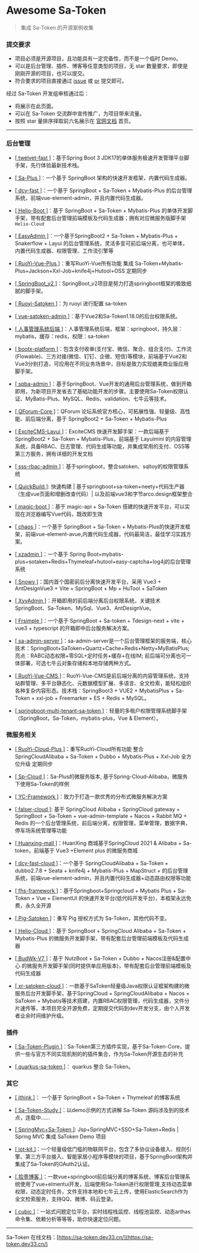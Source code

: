 # Awesome Sa-Token 

> 集成 Sa-Token 的开源案例收集

### 提交要求

- 项目必须是开源项目，且功能具有一定完备性，而不是一个临时 Demo。
- 可以是后台管理、插件、博客等任意类型的项目，无 star 数量要求，即使是刚刚开源的项目，也可以提交。
- 符合要求的项目直接通过 [issue](https://gitee.com/sa-token/awesome-sa-token/issues) 或 [pr](https://gitee.com/sa-token/awesome-sa-token/blob/master/README.md) 提交即可。

经过 Sa-Token 开发组审核通过后：

- 将展示在此页面。
- 可以在 Sa-Token 交流群中宣传推广，为项目带来流量。
- 按照 star 量排序择取前六名展示在 [官网文档](https://sa-token.dev33.cn/index.html) 首页。

---


### 后台管理

- [[ twelvet-fast ]](https://gitee.com/twelvet/twelvet-fast)：基于Spring Boot 3 JDK17的单体服务极速开发管理平台脚手架，先行体验最新技术栈。

- [[ Sa-Plus ]](https://gitee.com/click33/sa-plus)：一个基于 SpringBoot 架构的快速开发框架，内置代码生成器。

- [[ dcy-fast ]](https://gitee.com/dcy421/dcy-fast)：一个基于 SpringBoot + Sa-Token + Mybatis-Plus 的后台管理系统，前端vue-element-admin，并且内置代码生成器。

- [[ Helio-Boot ]](https://gitee.com/uncarbon97/helio-boot)：基于 SpringBoot + Sa-Token + Mybatis-Plus 的单体开发脚手架，带有配套后台管理前端模板及代码生成器；拥有对应微服务版脚手架`Helio-Cloud`

- [[ EasyAdmin ]](https://gitee.com/lakernote/easy-admin)：一个基于SpringBoot2 + Sa-Token + Mybatis-Plus + Snakerflow + Layui 的后台管理系统，灵活多变可前后端分离，也可单体，内置代码生成器、权限管理、工作流引擎等

- [[ RuoYi-Vue-Plus ]](https://gitee.com/dromara/RuoYi-Vue-Plus)：重写RuoYi-Vue所有功能 集成 Sa-Token+Mybatis-Plus+Jackson+Xxl-Job+knife4j+Hutool+OSS 定期同步

- [[ SpringBoot_v2 ]](https://gitee.com/bdj/SpringBoot_v2)：SpringBoot_v2项目是努力打造springboot框架的极致细腻的脚手架。

- [[ Ruoyi-Satoken ]](https://gitee.com/wangming123456/ruoyi-satoken)：为 ruoyi 进行配置 sa-token

- [[ vue-satoken-admin ]](https://gitee.com/niluni/vue-satoken-admin)：基于Vue2和Sa-Token1.18.0的后台权限系统。

- [[ 人事管理系统后端 ]](https://gitee.com/sdones_1512/personnel-management-system-back-end)：人事管理系统后端，框架：springboot，持久层：mybatis，缓存：redis，权限：sa-token

- [[ bootx-platform ]](https://gitee.com/bootx/bootx-platform)：包含支付收单(支付宝、微信、聚合、组合支付)、工作流(Flowable)、三方对接(微信、钉钉、企微、短信)等模块，前端基于Vue2和Vue3分别打造，可应用在不同业务场景中，目标是致力实现媲美商业版应用脚手架。

- [[ spba-admin ]](https://gitee.com/qkdja/spring-boot-admin)：基于SpringBoot、Vue开发的通用后台管理系统，做到开箱即用，为新项目开发省去了基础功能开发的步骤。主要使用Sa-Token权限认证、MyBatis-Plus、MySQL、Redis、validation、七牛云等技术。

- [[ QForum-Core ]](https://github.com/Project-QForum/QForum-Core/)：QForum 论坛系统官方核心，可拓展性强、轻量级、高性能、前后端分离，基于 SpringBoot2 + Sa-Token + Mybatis-Plus

- [[ ExciteCMS-Layui ]](https://gitee.com/ExciteTeam/ExciteCMS-SpringBoot-Layui)：ExciteCMS 快速开发脚手架：一款后端基于 SpringBoot2 + Sa-Token + Mybatis-Plus，前端基于 Layuimini 的内容管理系统，具备RBAC、日志管理、代码生成等功能，并集成常用的支付、OSS等第三方服务，拥有详细的开发文档

- [[ sss-rbac-admin ]](https://gitee.com/momoljw/sss-rbac-admin)：基于springboot，整合satoken、sqltoy的权限管理系统

- [[ QuickBuild ]](https://gitee.com/CodeLiQing/custom-quick-build-platform): 快速构建 | 基于springboot+sa-token+neety+代码生产器（生成vue页面和增删改查代码）| 以及前端vue3和字节arco.design框架整合 

- [[ magic-boot ]](https://gitee.com/ssssssss-team/magic-boot)：基于 magic-api + Sa-Token 搭建的快速开发平台，可以实现在浏览器编写Vue代码，既改即生效

- [[ chaos ]](https://gitee.com/qishanor/chaos)：一个基于 SpringBoot + Sa-Token + Mybatis-Plus的快速开发框架，前端vue-element-avue,内置代码生成器，代码最简洁，最佳学习实践方案。

- [[ xzadmin ]](https://gitee.com/xiaozhizxj/xzadmin)：一个基于 Spring Boot+mybatis-plus+sotaken+Redis+Thymeleaf+hutool+easy-captcha+log4j的后台管理系统

- [[ Snowy ]](https://gitee.com/xiaonuobase/snowy)：国内首个国密前后分离快速开发平台，采用 Vue3 + AntDesignVue3 + Vite + SpringBoot + Mp + HuTool + SaToken

- [[ XyyAdmin ]](https://gitee.com/xyy12611/springboot-xyy-admin-v3)：开箱即用的前后端分离后台权限系统，关键技术SpringBoot、Sa-Token、MySql、Vue3、AntDesignVue。

- [[ Frsimple ]](https://gitee.com/frsimple/springboot)：一个基于 SpringBoot + Sa-token +  Tdesign-next + vite + vue3 + typescript 的开箱即中后台服务解决方案。

- [[ sa-admin-server ]](https://gitee.com/wlf213/sa-admin-server)：sa-admin-server是一个后台管理框架的服务端，核心技术：SpringBoot+SaToken+Quartz+Cache+Redis+Netty+MyBatisPlus; 亮点：RABC动态权限+零SQL+定时任务+缓存+在线IM; 前后端可分离也可一体部署，可选七牛云对象存储和本地存储两种方式。

- [[ RuoYi-Vue-CMS ]](https://gitee.com/liweiyi/RuoYi-Vue-CMS)：RuoYi-Vue-CMS是前后端分离的内容管理系统，支持站群管理、多平台静态化、元数据模型扩展、多语言、全文检索，能轻松组织各种复杂内容形态。技术栈：SpringBoot3 + VUE2 + MybatisPlus + Sa-Token + xxl-job + Freemarker + ES + Redis + MySQL。

- [[ springboot-multi-tenant-sa-token ]](https://gitee.com/willf/springboot-multi-tenant-sa-token)：轻量的多租户权限管理系统脚手架（SpringBoot，Sa-Token，mybatis-plus，Vue & Element）。


### 微服务相关

- [[ RuoYi-Cloud-Plus ]](https://gitee.com/dromara/RuoYi-Cloud-Plus)：重写RuoYi-Cloud所有功能 整合 SpringCloudAlibaba + Sa-Token + Dubbo + Mybatis-Plus + Xxl-Job 全方位升级 定期同步

- [[ Sp-Cloud ]](https://gitee.com/click33/sp-cloud)：Sa-Plus的微服务版本, 基于Spring-Cloud-Alibaba，微服务下使用Sa-Token的样例

- [[ YC-Framework ]](http://framework.youcongtech.com/)：致力于打造一款优秀的分布式微服务解决方案

- [[ falser-cloud ]](https://gitee.com/falser/falser-cloud): 基于 SpringCloud Alibaba + SpringCloud gateway + SpringBoot + Sa-Token + vue-admin-template + Nacos + Rabbit MQ + Redis 的一个后台管理系统，前后端分离，权限管理，菜单管理，数据字典，停车场系统管理等功能

- [[ Huanxing-mall ]](https://gitee.com/lijiaxing_boy/huanxing-mall)：HuanXing 商城基于SpringCloud 2021 & Alibaba  + Sa-token，前端基于 Vue3 +Element plus 的微服务商城 

- [[ dcy-fast-cloud ]](https://gitee.com/dcy421/dcy-fast-cloud)：一个基于 SpringCloudAlibaba + Sa-Token + dubbo2.7.8 + Seata + knife4j + Mybatis-Plus + MapStruct +  的后台管理系统，前端vue-element-admin，并且内置代码生成器+动态路由权限等功能

- [[ fhs-framework ]](https://gitee.com/fhs-opensource/fhs-framework)：基于Springboot+Springcloud + Mybatis Plus + Sa-Token + Vue + ElementUI 的快速开发平台(低代码开发平台)，本框架永远免费，永久全开源

- [[ Pig-Satoken ]](https://gitee.com/wchenyang/cloud-satoken)：重写 Pig 授权方式为 Sa-Token，其他代码不变。

- [[ Helio-Cloud ]](https://gitee.com/uncarbon97/helio-cloud)：基于 SpringBoot + SpringCloud Alibaba + Sa-Token + Mybatis-Plus 的微服务开发脚手架，带有配套后台管理前端模板及代码生成器

- [[ BudWk-V7 ]](https://gitee.com/budwk/budwk)：基于 NutzBoot + Sa-Token + Dubbo + Nacos注册&配置中心 的微服务开发脚手架(同时提供单应用版本)，带有配套后台管理前端模板及代码生成器

- [[ xr-satoken-cloud ]](https://gitee.com/fzhxfw/xr-satoken-cloud)：一款基于SaToken轻量级Java权限认证框架构建的微服务后台开发脚手架，基于SpringCloud + SpringCloudAlibaba + Nacos + SaToken + Mybatis等技术搭建，内置RBAC权限管理，代码生成器，文件分片速传等，本项目完全开源免费，定期提交代码到dev开发分支，由个人开发者业余时间维护升级。


### 插件

- [[ Sa-Token-Plugin ]](https://gitee.com/bootx/sa-token-plugin)：Sa-Token第三方插件实现，基于Sa-Token-Core，提供一些与官方不同实现机制的的插件集合，作为Sa-Token开源生态的补充

- [[ quarkus-sa-token ]](https://github.com/quarkiverse/quarkus-sa-token)： quarkus 整合 Sa-Token。



### 其它

- [[ jthink ]](https://gitee.com/wtsoftware/jthink)： 一个基于 SpringBoot + Sa-Token + Thymeleaf 的博客系统

- [[ Sa-Token-Study ]](https://gitee.com/click33/sa-token-study)：以demo示例的方式讲解 Sa-Token 源码涉及到的技术点，连载中……

- [[ SpringMvc+Sa-Token ]](https://gitee.com/SRD_01/spring-mvc-sa-token): Jsp+SpringMVC+SSO+Sa-Token+Redis | Spring MVC 集成 SaToken Demo 项目

- [[ iot-kit ]](https://gitee.com/iotkit-open-source/iotkit-parent)：一个轻量级低门槛的物联网平台，包含了多协议设备接入、规则引擎、第三方平台接入、智能家居小程序等模块的项目，基于SpringBoot架构并集成了Sa-Token的OAuth2认证。

- [[ 拾壹博客 ]](https://gitee.com/quequnlong/shiyi-blog)：一款vue+springboot前后端分离的博客系统，博客后台管理系统使用了vue+elmentui开发，后端使用Sa-Token进行权限管理,支持动态菜单权限，动态定时任务，文件支持本地和七牛云上传，使用ElasticSearch作为全文检索服务，支持QQ、微博、码云登录。

- [[ cubic ]](https://gitee.com/dromara/cubic)：一站式问题定位平台，实时线程栈监控、线程池监控、动态arthas命令集、依赖分析等等等，助你快速定位问题。



---

Sa-Token 在线文档：[https://sa-token.dev33.cn/](https://sa-token.dev33.cn/)
